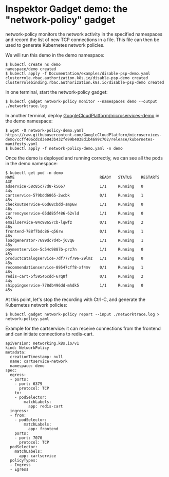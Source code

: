 # Inspektor Gadget demo: the "network-policy" gadget

network-policy monitors the network activity in the specified namespaces and
record the list of new TCP connections in a file. This file can then be used to
generate Kubernetes network policies.

We will run this demo in the demo namespace:

```
$ kubectl create ns demo
namespace/demo created
$ kubectl apply -f Documentation/examples/disable-psp-demo.yaml
clusterrole.rbac.authorization.k8s.io/disable-psp-demo created
clusterrolebinding.rbac.authorization.k8s.io/disable-psp-demo created
```

In one terminal, start the network-policy gadget:

```
$ kubectl gadget network-policy monitor --namespaces demo --output ./networktrace.log
```

In another terminal, deploy [GoogleCloudPlatform/microservices-demo](https://github.com/GoogleCloudPlatform/microservices-demo/blob/master/release/kubernetes-manifests.yaml) in the demo namespace:
```
$ wget -O network-policy-demo.yaml https://raw.githubusercontent.com/GoogleCloudPlatform/microservices-demo/ccff406cdcd3e043b432fe99b4038d1b4699c702/release/kubernetes-manifests.yaml
$ kubectl apply -f network-policy-demo.yaml -n demo
```

Once the demo is deployed and running correctly, we can see all the pods in the
demo namespace:

```
$ kubectl get pod -n demo
NAME                                     READY   STATUS    RESTARTS   AGE
adservice-58c85c77d8-k5667               1/1     Running   0          44s
cartservice-579bdd6865-2wcbk             0/1     Running   1          45s
checkoutservice-66d68cbdd-smp6w          1/1     Running   0          46s
currencyservice-65dd85f486-62vld         1/1     Running   0          45s
emailservice-84c98657cb-lqwfz            0/1     Running   2          46s
frontend-788f7bdc86-q56rw                0/1     Running   1          46s
loadgenerator-7699dc7d4b-j6vq6           1/1     Running   1          45s
paymentservice-5c54c9887b-prz7n          1/1     Running   0          45s
productcatalogservice-7df777f796-29lmz   1/1     Running   0          45s
recommendationservice-89547cff8-xf4mv    0/1     Running   1          46s
redis-cart-5f59546cdd-6rq8f              0/1     Running   2          44s
shippingservice-778db496dd-mhdk5         1/1     Running   0          45s
```

At this point, let's stop the recording with Ctrl-C, and generate the
Kubernetes network policies:

```
$ kubectl gadget network-policy report --input ./networktrace.log > network-policy.yaml
```

Example for the cartservice: it can receive connections from the frontend and can initiate connections to redis-cart.

```
apiVersion: networking.k8s.io/v1
kind: NetworkPolicy
metadata:
  creationTimestamp: null
  name: cartservice-network
  namespace: demo
spec:
  egress:
  - ports:
    - port: 6379
      protocol: TCP
    to:
    - podSelector:
        matchLabels:
          app: redis-cart
  ingress:
  - from:
    - podSelector:
        matchLabels:
          app: frontend
    ports:
    - port: 7070
      protocol: TCP
  podSelector:
    matchLabels:
      app: cartservice
  policyTypes:
  - Ingress
  - Egress
```
